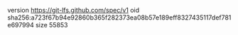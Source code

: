 version https://git-lfs.github.com/spec/v1
oid sha256:a723f67b94e92860b365f282373ea08b57e189eff8327435117def781e697994
size 55853
